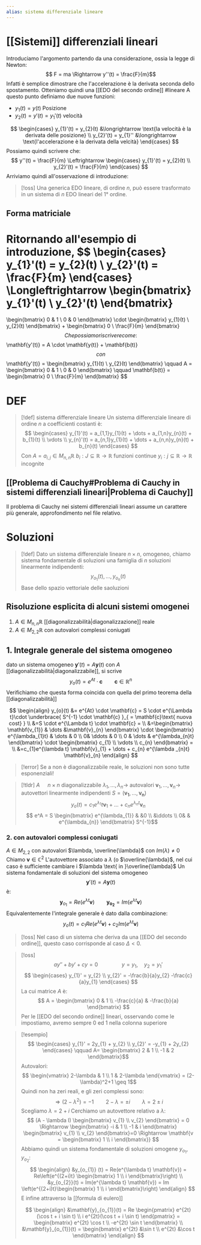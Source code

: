 ```yaml
---
alias: sistema differenziale lineare
---
```

# [[Sistemi]] differenziali lineari
Introduciamo l'argomento partendo da una considerazione, ossia la legge di Newton:
$$ F = ma \Rightarrow y''(t) = \frac{F}{m}$$
Infatti è semplice dimostrare che l'accelerazione è la derivata seconda dello spostamento.
Otteniamo quindi una [[EDO del secondo ordine]] #lineare
A questo punto definiamo due nuove funzioni:
- $y_{1} (t) = y(t)$ Posizione
- $y_{2}(t) = y'(t) = y_{1}'(t)$ velocità

$$ \begin{cases}
y_{1}'(t) = y_{2}(t) &\longrightarrow \text{la velocità è la derivata delle posizione} \\
y_{2}'(t) = y_{1}'' &\longrightarrow \text{l'accelerazione è la derivata della velcità}
\end{cases} $$
Possiamo quindi scrivere che:
$$ y''(t) = \frac{F}{m} \Leftrightarrow \begin{cases}
y_{1}'(t) = y_{2}(t) \\
y_{2}'(t) = \frac{F}{m}
\end{cases} $$
Arriviamo quindi all'osservazione di introduzione:
>[!oss]
>Una generica EDO lineare, di ordine $n$, può essere trasformato in un sistema di $n$ EDO lineari del 1° ordine.
>


## Forma matriciale

Ritornando all'esempio di introduzione,
$$ \begin{cases}
y_{1}'(t) = y_{2}(t) \\
y_{2}'(t) = \frac{F}{m}
\end{cases}
\Longleftrightarrow \begin{bmatrix}
y_{1}'(t) \\
y_{2}'(t)
\end{bmatrix}
= 
\begin{bmatrix}
0 & 1 \\
0 & 0
\end{bmatrix}
\cdot
\begin{bmatrix}
y_{1}(t) \\
y_{2}(t)
\end{bmatrix}
+
\begin{bmatrix}
0 \\
\frac{F}{m}
\end{bmatrix}
$$
Che possiamo riscrivere come:
$$ \mathbf{y'(t)} = A \cdot \mathbf{y(t)} + \mathbf{b(t)} $$
con
$$ \mathbf{y'(t)} = \begin{bmatrix}
y_{1}(t) \\
y_{2}(t)
\end{bmatrix}
\qquad
A =
\begin{bmatrix}
0 & 1 \\
0 & 0
\end{bmatrix}
\qquad
\mathbf{b(t)} = \begin{bmatrix}
0 \\
\frac{F}{m}
\end{bmatrix}
$$

# DEF
>[!def] sistema differenziale lineare
>Un sistema differenziale lineare di ordine $n$ a coefficienti costanti è:
>$$ 
>\begin{cases}
>y_{1}'(t) = a_{1,1}y_{1}(t) + \dots + a_{1,n}y_{n}(t) + b_{1}(t) \\
>\vdots \\
>y_{n}'(t) = a_{n,1}y_{1}(t) + \dots + a_{n,n}y_{n}(t) + b_{n}(t)
>\end{cases} $$
>Con
>$A = a_{i,j} \in M_{n,n} \mathbb{R}$
>$b_{i} : J \subseteq \mathbb{R} \to \mathbb{R}$ funzioni continue
>$y_{i} : j \subseteq \mathbb{R} \to \mathbb{R}$ incognite



## [[Problema di Cauchy#Problema di Cauchy in sistemi differenziali lineari|Problema di Cauchy]]
Il problema di Cauchy nei sistemi differenziali lineari assume un carattere più generale, approfondimento nel file relativo.

# Soluzioni
>[!def]
>Dato un sistema differenziale lineare $n \times n$, omogeneo, chiamo sistema fondamentale di soluzioni una famiglia di $n$ soluzioni linearmente indipendenti:
>$$ y_{o_{1}}(t), \dots, y_{o_{n}}(t) $$
>Base dello spazio vettoriale delle saoluzioni


## Risoluzione esplicita di alcuni sistemi omogenei
1. $A \in M_{n,n} \mathbb{R}$ [[diagonalizzabilità|diagonalizzazione]] reale
2. $A \in M_{2,2} \mathbb{R}$ con autovalori complessi coniugati


## 1. Integrale generale del sistema omogeneo
dato un sistema omogeneo $\mathbf{y}'(t) = A\mathbf{y}(t)$ con $A$ [[diagonalizzabilità|diagonalizzabile]], si scrive
$$ y_{o}(t) = e^{At} \cdot \mathbf{c} \qquad \mathbf{c} \in \mathbb{R}^n$$
Verifichiamo che questa forma coincida con quella del primo teorema della [[diagonalizzabilità]]

$$ \begin{align}
y_{o}(t) &= e^{At} \cdot \mathbf{c} = S \cdot e^{\Lambda t}\cdot \underbrace{ S^{-1} \cdot \mathbf{c} }_{ = \mathbf{c}\text{ nuova cost} } \\
&=S \cdot e^{\Lambda t} \cdot \mathbf{c} = \\
&=\begin{bmatrix}
\mathbf{v_{1}} & \dots &\mathbf{v}_{n}
\end{bmatrix} 
\cdot
\begin{bmatrix}
e^{\lambda_{1}t} & \dots & 0 \\
0& \ddots & 0 \\
0 & \dots & e^{\lambda_{n}t}
\end{bmatrix}
 \cdot 
\begin{bmatrix}
c_{1} \\
\vdots \\
c_{n}
\end{bmatrix} =  \\
&=c_{1}e^{\lambda t} \mathbf{v}_{1} + \dots + c_{n} e^{\lambda _{n}t} \mathbf{v}_{n}
\end{align} $$

>[!error]
>Se a non è diagonalizzabile reale, le soluzioni non sono tutte esponenziali!


>[!tldr]
>$A$ $\quad n \times n$ diagonalizzabile
>$\lambda_{1}, \dots , \lambda_{n}\rightarrow$ autovalori
>$\mathbf{v}_{1},\dots,\mathbf{v}_{n} \to$ autovettori linearmente indipendenti
>$S=(\mathbf{v_{1}},\dots,\mathbf{v_{n}})$
>$$ y_{o}(t) = c_{1}e^{\lambda_{1}}t \mathbf{v}_{1} + \dots + c_{n}e^{\lambda_{n}t}\mathbf{v}_{n} $$
>$$ e^A = S \begin{bmatrix}
>e^{\lambda_{1}}  & &0 \\
>&\ddots \\
>0& & e^{\lambda_{n}}
>\end{bmatrix} 
>S^{-1}$$

### 2.  con autovalori complessi coniugati

$A \in M_{2,2}$ con autovalori $\lambda, \overline{\lambda}$ con $Im(\lambda) \neq 0$
Chiamo $\mathbf{v} \in \mathbb{C}^2$ L'autovettore associato a $\lambda$ (o $\overline{\lambda}$, nel cui caso è sufficiente cambiare i $\lambda \text{ in }\overline{\lambda}$
Un sistema fondamentale di soluzioni del sistema omogeneo
$$ \mathbf{y}'(t) = A\mathbf{y}(t) $$
è:
$$ \mathbf{y}_{o_{1}} = Re(e^{\lambda t}\mathbf{v})\qquad \mathbf{y_{o_{2}}}= Im(e^{\lambda t} \mathbf{v}) $$
Equivalentemente l'integrale generale è dato dalla combinazione:
$$ y_{o}(t) = c_{1}Re(e^{\lambda t}\mathbf{v}) + c_{2}Im(e^{\lambda t}\mathbf{v}) $$
>[!oss]
>Nel caso di un sistema che deriva da una [[EDO del secondo ordine]], questo caso corrisponde al caso $\Delta < 0$.

>[!oss]
>$$ ay''+by' + cy = 0\qquad\qquad y = y_{1},\quad y_{2} = y_{1}' $$
>$$ \begin{cases}
>y_{1}' = y_{2} \\
>y_{2}' = -\frac{b}{a}y_{2} -\frac{c}{a}y_{1}
>\end{cases} $$
>La cui matrice $A$ è:
>$$ A = \begin{bmatrix}
>0 & 1 \\
>-\frac{c}{a} & -\frac{b}{a}
>\end{bmatrix} $$
>Per le [[EDO del secondo ordine]] lineari, osservando come le impostiamo, avremo sempre 0 ed 1 nella colonna superiore

>[!esempio]
>$$ \begin{cases}
y_{1}' = 2y_{1} + y_{2} \\
y_{2}' = -y_{1} + 2y_{2}
\end{cases}
\qquad A= 
\begin{bmatrix}
>2 & 1 \\
-1 & 2
\end{bmatrix}$$
>Autovalori:
>$$ \begin{vmatrix}
>2-\lambda & 1 \\
>1 & 2-\lambda
\end{vmatrix} = (2-\lambda)^2+1 \geq 1$$
Quindi non ha zeri reali, e gli zeri complessi sono:
>$$ \Rightarrow (2-\lambda^2)= -1\qquad 2 - \lambda = \pm i\qquad \lambda = 2 \pm i $$
>Scegliamo $\lambda = 2+i$
>Cerchiamo un autovettore relativo a $\lambda$:
>$$ (A - \lambda I) \begin{bmatrix}
>v_{1} \\
v_{2}
>\end{bmatrix} = 0 \Rightarrow
>\begin{bmatrix}
>-i & 1 \\
>-1 & i
\end{bmatrix}
>\begin{bmatrix}
>v_{1} \\
>v_{2}
>\end{bmatrix}=0 \Rightarrow \mathbf{v = \begin{bmatrix}
>1 \\
>i
\end{bmatrix}}
>$$
>Abbiamo quindi un sistema fondamentale di soluzioni omogene $y_{o_{1}}, y_{o_{2}}$:
>$$ \begin{align}
>&y_{o_{1}} (t) = Re(e^{\lambda t} \mathbf{v}) = Re\left(e^{(2+i)t} \begin{bmatrix}
1 \\
i
\end{bmatrix}\right) \\
>&y_{o_{2}}(t) = Im(e^{\lambda t} \mathbf{v}) = Im \left(e^{(2+i)t}\begin{bmatrix}
>1 \\
i
\end{bmatrix}\right)
\end{align} $$
>E infine attraverso la [[formula di eulero]]
>
>$$ \begin{align}
>&\mathbf{y}_{o_{1}}(t) = Re \begin{pmatrix}
>e^{2t}(\cos t + i \sin t) \\
>i e^{2t}(\cos t + i \sin t)
>\end{pmatrix} = \begin{bmatrix}
>e^{2t} \cos t \\
>-e^{2t} \sin t
>\end{bmatrix} \\
>&\mathbf{y}_{o_{1}}(t) = \begin{bmatrix}
>e^{2t} &\sin t \\
>e^{2t} &\cos t
\end{bmatrix}
>\end{align} $$
>